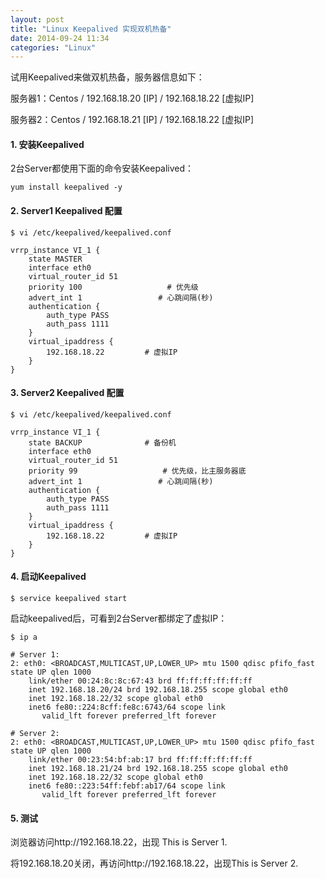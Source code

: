 ```yaml
---
layout: post
title: "Linux Keepalived 实现双机热备"
date: 2014-09-24 11:34
categories: "Linux"
---
```


试用Keepalived来做双机热备，服务器信息如下：

服务器1：Centos / 192.168.18.20 [IP] / 192.168.18.22 [虚拟IP]

服务器2：Centos / 192.168.18.21 [IP] / 192.168.18.22 [虚拟IP]

#### 1. 安装Keepalived

2台Server都使用下面的命令安装Keepalived：

    yum install keepalived -y

#### 2. Server1 Keepalived 配置

    $ vi /etc/keepalived/keepalived.conf

    vrrp_instance VI_1 {
        state MASTER
        interface eth0
        virtual_router_id 51
        priority 100                   # 优先级
        advert_int 1                 # 心跳间隔(秒)
        authentication {
            auth_type PASS
            auth_pass 1111
        }
        virtual_ipaddress {
            192.168.18.22         # 虚拟IP
        }
    }

#### 3. Server2 Keepalived 配置

    $ vi /etc/keepalived/keepalived.conf

    vrrp_instance VI_1 {
        state BACKUP              # 备份机
        interface eth0
        virtual_router_id 51
        priority 99                   # 优先级，比主服务器底
        advert_int 1                 # 心跳间隔(秒)
        authentication {
            auth_type PASS
            auth_pass 1111
        }
        virtual_ipaddress {
            192.168.18.22         # 虚拟IP
        }
    }

#### 4. 启动Keepalived

    $ service keepalived start

启动keepalived后，可看到2台Server都绑定了虚拟IP：

    $ ip a

    # Server 1:
    2: eth0: <BROADCAST,MULTICAST,UP,LOWER_UP> mtu 1500 qdisc pfifo_fast state UP qlen 1000
        link/ether 00:24:8c:8c:67:43 brd ff:ff:ff:ff:ff:ff
        inet 192.168.18.20/24 brd 192.168.18.255 scope global eth0
        inet 192.168.18.22/32 scope global eth0
        inet6 fe80::224:8cff:fe8c:6743/64 scope link 
           valid_lft forever preferred_lft forever

    # Server 2:
    2: eth0: <BROADCAST,MULTICAST,UP,LOWER_UP> mtu 1500 qdisc pfifo_fast state UP qlen 1000
        link/ether 00:23:54:bf:ab:17 brd ff:ff:ff:ff:ff:ff
        inet 192.168.18.21/24 brd 192.168.18.255 scope global eth0
        inet 192.168.18.22/32 scope global eth0
        inet6 fe80::223:54ff:febf:ab17/64 scope link 
           valid_lft forever preferred_lft forever

#### 5. 测试

浏览器访问http://192.168.18.22，出现 This is Server 1.

将192.168.18.20关闭，再访问http://192.168.18.22，出现This is Server 2.